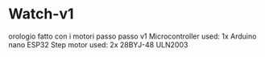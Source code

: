 # Watch-v1
orologio fatto con i motori passo passo v1
Microcontroller used: 1x Arduino nano ESP32
Step motor used: 2x 28BYJ-48 ULN2003
